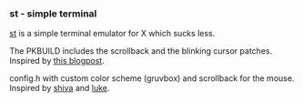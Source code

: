### st - simple terminal
[st]( https://st.suckless.org/) is a simple terminal emulator for X which sucks
less.

The PKBUILD includes the scrollback and the blinking cursor patches. Inspired
by [this blogpost](https://brianbuccola.com/how-to-build-and-install-st-suckless-simple-terminal-from-source-on-arch-linux/).

config.h with custom color scheme (gruvbox) and scrollback for the mouse.
Inspired by [shiva](https://github.com/shiva/st) and
[luke](https://github.com/LukeSmithxyz/st).

